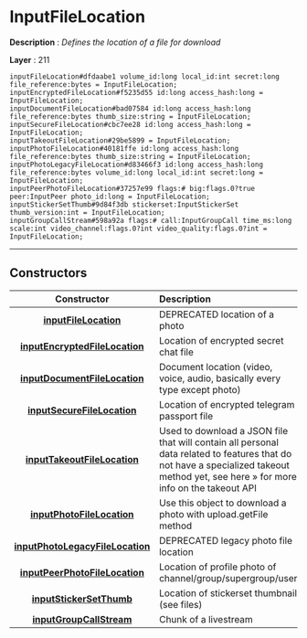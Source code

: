# InputFileLocation

**Description** : *Defines the location of a file for download*

**Layer** : 211

```tl
inputFileLocation#dfdaabe1 volume_id:long local_id:int secret:long file_reference:bytes = InputFileLocation;
inputEncryptedFileLocation#f5235d55 id:long access_hash:long = InputFileLocation;
inputDocumentFileLocation#bad07584 id:long access_hash:long file_reference:bytes thumb_size:string = InputFileLocation;
inputSecureFileLocation#cbc7ee28 id:long access_hash:long = InputFileLocation;
inputTakeoutFileLocation#29be5899 = InputFileLocation;
inputPhotoFileLocation#40181ffe id:long access_hash:long file_reference:bytes thumb_size:string = InputFileLocation;
inputPhotoLegacyFileLocation#d83466f3 id:long access_hash:long file_reference:bytes volume_id:long local_id:int secret:long = InputFileLocation;
inputPeerPhotoFileLocation#37257e99 flags:# big:flags.0?true peer:InputPeer photo_id:long = InputFileLocation;
inputStickerSetThumb#9d84f3db stickerset:InputStickerSet thumb_version:int = InputFileLocation;
inputGroupCallStream#598a92a flags:# call:InputGroupCall time_ms:long scale:int video_channel:flags.0?int video_quality:flags.0?int = InputFileLocation;
```

---

## Constructors

| Constructor | Description |
| :---: | :--- |
| [**inputFileLocation**](constructor/inputFileLocation) | DEPRECATED location of a photo |
| [**inputEncryptedFileLocation**](constructor/inputEncryptedFileLocation) | Location of encrypted secret chat file |
| [**inputDocumentFileLocation**](constructor/inputDocumentFileLocation) | Document location (video, voice, audio, basically every type except photo) |
| [**inputSecureFileLocation**](constructor/inputSecureFileLocation) | Location of encrypted telegram passport file |
| [**inputTakeoutFileLocation**](constructor/inputTakeoutFileLocation) | Used to download a JSON file that will contain all personal data related to features that do not have a specialized takeout method yet, see here » for more info on the takeout API |
| [**inputPhotoFileLocation**](constructor/inputPhotoFileLocation) | Use this object to download a photo with upload.getFile method |
| [**inputPhotoLegacyFileLocation**](constructor/inputPhotoLegacyFileLocation) | DEPRECATED legacy photo file location |
| [**inputPeerPhotoFileLocation**](constructor/inputPeerPhotoFileLocation) | Location of profile photo of channel/group/supergroup/user |
| [**inputStickerSetThumb**](constructor/inputStickerSetThumb) | Location of stickerset thumbnail (see files) |
| [**inputGroupCallStream**](constructor/inputGroupCallStream) | Chunk of a livestream |